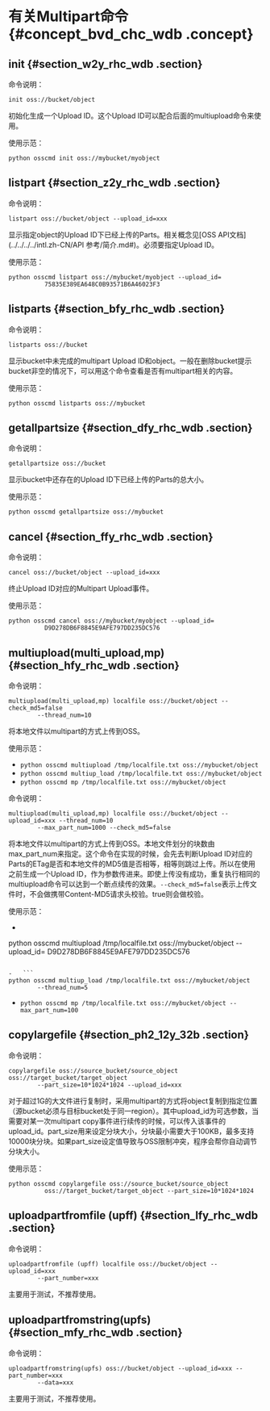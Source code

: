 # 有关Multipart命令 {#concept_bvd_chc_wdb .concept}

## init {#section_w2y_rhc_wdb .section}

命令说明：

`init oss://bucket/object`

初始化生成一个Upload ID。这个Upload ID可以配合后面的multiupload命令来使用。

使用示范：

 `python osscmd init oss://mybucket/myobject`

## listpart {#section_z2y_rhc_wdb .section}

命令说明：

`listpart oss://bucket/object --upload_id=xxx`

显示指定object的Upload ID下已经上传的Parts。相关概念见[OSS API文档](../../../../intl.zh-CN/API 参考/简介.md#)。必须要指定Upload ID。

使用示范：

```
python osscmd listpart oss://mybucket/myobject --upload_id=
          75835E389EA648C0B93571B6A46023F3
```

## listparts {#section_bfy_rhc_wdb .section}

命令说明：

`listparts oss://bucket`

显示bucket中未完成的multipart Upload ID和object。一般在删除bucket提示bucket非空的情况下，可以用这个命令查看是否有multipart相关的内容。

使用示范：

 `python osscmd listparts oss://mybucket`

## getallpartsize {#section_dfy_rhc_wdb .section}

命令说明：

`getallpartsize oss://bucket`

显示bucket中还存在的Upload ID下已经上传的Parts的总大小。

使用示范：

 `python osscmd getallpartsize oss://mybucket`

## cancel {#section_ffy_rhc_wdb .section}

命令说明：

`cancel oss://bucket/object --upload_id=xxx`

终止Upload ID对应的Multipart Upload事件。

使用示范：

```
python osscmd cancel oss://mybucket/myobject --upload_id=
          D9D278DB6F8845E9AFE797DD235DC576
```

## multiupload\(multi\_upload,mp\) {#section_hfy_rhc_wdb .section}

命令说明：

```
multiupload(multi_upload,mp) localfile oss://bucket/object --check_md5=false
        --thread_num=10
```

将本地文件以multipart的方式上传到OSS。

使用示范：

-   `python osscmd multiupload /tmp/localfile.txt oss://mybucket/object`
-   `python osscmd multiup_load /tmp/localfile.txt oss://mybucket/object`
-   `python osscmd mp /tmp/localfile.txt oss://mybucket/object`

命令说明：

```
multiupload(multi_upload,mp) localfile oss://bucket/object --upload_id=xxx --thread_num=10
        --max_part_num=1000 --check_md5=false
```

将本地文件以multipart的方式上传到OSS。本地文件划分的块数由max\_part\_num来指定。这个命令在实现的时候，会先去判断Upload ID对应的Parts的ETag是否和本地文件的MD5值是否相等，相等则跳过上传。所以在使用之前生成一个Upload ID，作为参数传进来。即使上传没有成功，重复执行相同的multiupload命令可以达到一个断点续传的效果。`--check_md5=false`表示上传文件时，不会做携带Content-MD5请求头校验。true则会做校验。

使用示范：

-   ```
python osscmd multiupload /tmp/localfile.txt oss://mybucket/object --upload_id=
          D9D278DB6F8845E9AFE797DD235DC576
```

-   ```
python osscmd multiup_load /tmp/localfile.txt oss://mybucket/object
        --thread_num=5
```

-   `python osscmd mp /tmp/localfile.txt oss://mybucket/object --max_part_num=100`

## copylargefile {#section_ph2_12y_32b .section}

命令说明：

```
copylargefile oss://source_bucket/source_object oss://target_bucket/target_object
        --part_size=10*1024*1024 --upload_id=xxx
```

对于超过1G的大文件进行复制时，采用multipart的方式将object复制到指定位置（源bucket必须与目标bucket处于同一region）。其中upload\_id为可选参数，当需要对某一次multipart copy事件进行续传的时候，可以传入该事件的upload\_id。part\_size用来设定分块大小，分块最小需要大于100KB，最多支持10000块分块。如果part\_size设定值导致与OSS限制冲突，程序会帮你自动调节分块大小。

使用示范：

```
python osscmd copylargefile oss://source_bucket/source_object
          oss://target_bucket/target_object --part_size=10*1024*1024
```

## uploadpartfromfile \(upff\) {#section_lfy_rhc_wdb .section}

命令说明：

```
uploadpartfromfile (upff) localfile oss://bucket/object --upload_id=xxx
        --part_number=xxx
```

主要用于测试，不推荐使用。

## uploadpartfromstring\(upfs\) {#section_mfy_rhc_wdb .section}

命令说明：

```
uploadpartfromstring(upfs) oss://bucket/object --upload_id=xxx --part_number=xxx
        --data=xxx
```

主要用于测试，不推荐使用。

